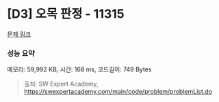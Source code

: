 # [D3] 오목 판정 - 11315 

[문제 링크](https://swexpertacademy.com/main/code/problem/problemDetail.do?contestProbId=AXaSUPYqPYMDFASQ) 

### 성능 요약

메모리: 59,992 KB, 시간: 168 ms, 코드길이: 749 Bytes



> 출처: SW Expert Academy, https://swexpertacademy.com/main/code/problem/problemList.do